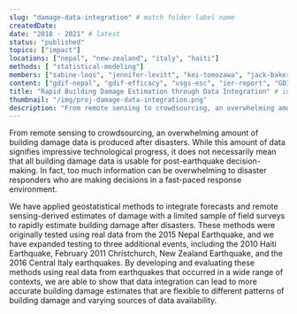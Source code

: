 ```yaml
---
slug: "damage-data-integration" # match folder label name
createdDate:
date: "2018 - 2021" # latest 
status: "published"
topics: ["impact"]
locations: ["nepal", "new-zealand", "italy", "haiti"]
methods: [ "statistical-modeling"]
members: ["sabine-loos", "jennifer-levitt", "kei-tomozawa", "jack-baker", "david-lallemant", "sangho-yun", "nama-budhathoki"] # insert your slug here, e.g., "sabine-loos"
content: ["gdif-nepal", "gdif-efficacy", "usgs-esc", "ier-report", "GDIF1-code", "Geo4Dev", "GDIF2-code"]
title: "Rapid Building Damage Estimation through Data Integration" # insert title here
thumbnail: "/img/proj-damage-data-integration.png"
description: "From remote sensing to crowdsourcing, an overwhelming amount of building damage data is produced after disasters. While this amount of data signifies impressive technological progress, it does not necessarily mean that all building damage data is usable for post-earthquake decision-making. This research applies geostatistical methods to integrate multiple sources of data to produce rapid estimates of building damage, primarily to support regional decision making." # insert a one sentence description here
---
```


From remote sensing to crowdsourcing, an overwhelming amount of building damage data is produced after disasters. While this amount of data signifies impressive technological progress, it does not necessarily mean that all building damage data is usable for post-earthquake decision-making. In fact, too much information can be overwhelming to disaster responders who are making decisions in a fast-paced response environment. 

We have applied geostatistical methods to integrate forecasts and remote sensing-derived estimates of damage with a limited sample of field surveys to rapidly estimate building damage after disasters. These methods were originally tested using real data from the 2015 Nepal Earthquake, and we have expanded testing to three additional events, including the 2010 Haiti Earthquake, February 2011 Christchurch, New Zealand Earthquake, and the 2016 Central Italy earthquakes. By developing and evaluating these methods using real data from earthquakes that occurred in a wide range of contexts, we are able to show that data integration can lead to more accurate building damage estimates that are flexible to different patterns of building damage and varying sources of data availability.